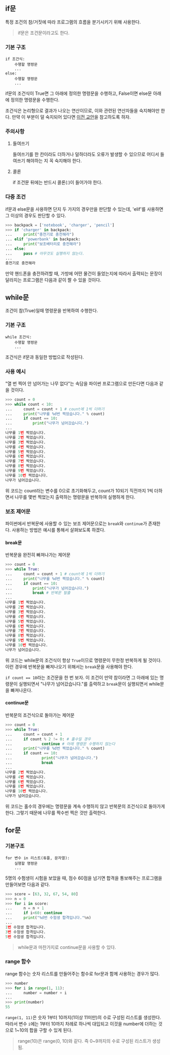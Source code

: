 if문
---

특정 조건의 참/거짓에 따라 프로그램의 흐름을 분기시키기 위해 사용한다.

> if문은 조건문이라고도 한다.

### 기본 구조

```
if 조건식:
    수행할 명령문
    ...
else:
    수행할 명령문
    ...
```

if문의 조건식이 True면 그 아래에 정의한 명령문을 수행하고, False이면 else문 아래에 정의한 명령문을 수행한다.

조건식은 논리형으로 결과가 나오는 연산이므로, 이와 관련된 연산자들을 숙지해야만 한다. 만약 이 부분이 덜 숙지되어 있다면 [이전 교안](./data-type.md#관련-연산자)을 참고하도록 하자.

### 주의사항

1. 들여쓰기
    
    들여쓰기를 한 칸이라도 더하거나 덜하더라도 오류가 발생할 수 있으므로 어디서 들여쓰기 해야하는 지 꼭 숙지해야 한다.

2. 콜론

    if 조건문 뒤에는 반드시 콜론(:)이 들어가야 한다.

### 다중 조건

if문과 else문을 사용하면 단지 두 가지의 경우만을 판단할 수 있는데, 'elif'를 사용하면 그 이상의 경우도 판단할 수 있다.

```python
>>> backpack = ['notebook', 'charger', 'pencil'] 
>>> if 'charger' in backpack:
...     print("충전기로 충전해라")
... elif 'powerbank' in backpack:
...     print("보조배터리로 충전해라")
... else:
...     pass # 아무것도 실행하지 않는다.
...
충전기로 충전해라
```

만약 핸드폰을 충전하려할 때, 가방에 어떤 물건이 들었는지에 따라서 출력되는 문장이 달라지는 프로그램은 다음과 같이 짤 수 있을 것이다.

while문
---

조건이 참(True)일때 명령문을 반복하여 수행한다.

### 기본 구조

```
while 조건식:
    수행할 명령문
    ...
```

조건식은 if문과 동일한 방법으로 작성된다.

### 사용 예시

"열 번 찍어 안 넘어가는 나무 없다"는 속담을 파이썬 프로그램으로 만든다면 다음과 같을 것이다.

```python
>>> count = 0
>>> while count < 10:
...     count = count + 1 # count에 1씩 더하기
...     print("나무를 %d번 찍었습니다." % count)
...     if count == 10:
...         print("나무가 넘어갔습니다.")
...
나무를 1번 찍었습니다.
나무를 2번 찍었습니다.
나무를 3번 찍었습니다.
나무를 4번 찍었습니다.
나무를 5번 찍었습니다.
나무를 6번 찍었습니다.
나무를 7번 찍었습니다.
나무를 8번 찍었습니다.
나무를 9번 찍었습니다.
나무를 10번 찍었습니다.
나무가 넘어갔습니다.
```

위 코드는 count라는 변수를 0으로 초기화해두고, count가 10되기 직전까지 1씩 더하면서 나무를 몇번 찍었는지 출력하는 명령문을 반복하여 실행하게 한다. 

### 보조 제어문

파이썬에서 반복문에 사용할 수 있는 보조 제어문으로는 `break`와 `continue`가 존재한다. 사용하는 방법은 예시를 통해서 살펴보도록 하겠다.

#### break문

반복문을 완전히 빠져나가는 제어문

```python
>>> count = 0
>>> while True:
...     count = count + 1 # count에 1씩 더하기
...     print("나무를 %d번 찍었습니다." % count)
...     if count == 10:
...         print("나무가 넘어갔습니다.")
...         break # 반복문 탈출
...
나무를 1번 찍었습니다.
나무를 2번 찍었습니다.
나무를 3번 찍었습니다.
나무를 4번 찍었습니다.
나무를 5번 찍었습니다.
나무를 6번 찍었습니다.
나무를 7번 찍었습니다.
나무를 8번 찍었습니다.
나무를 9번 찍었습니다.
나무를 10번 찍었습니다.
나무가 넘어갔습니다.
```

위 코드는 while문의 조건식이 항상 `True`이므로 명령문이 무한정 반복하게 될 것이다. 이런 경우에 반복문을 빠져나오기 위해서는 `break`문을 사용해야 한다.

`if count == 10`라는 조건문을 한 번 보자. 이 조건이 만약 참이라면 그 아래에 있는 명령문이 실행되면서 "나무가 넘어갔습니다."를 출력하고 `break`문이 실행되면서 while문을 빠져나온다.

#### continue문

반복문의 조건식으로 돌아가는 제어문

```python
>>> count = 0
>>> while True:
...     count = count + 1
...     if count % 2 != 0: # 홀수일 경우
...             continue # 아래 명령문 수행하지 않는다
...     print("나무를 %d번 찍었습니다." % count)
...     if count == 10:
...             print("나무가 넘어갔습니다.")
...             break
...
나무를 2번 찍었습니다.
나무를 4번 찍었습니다.
나무를 6번 찍었습니다.
나무를 8번 찍었습니다.
나무를 10번 찍었습니다.
나무가 넘어갔습니다.
```

위 코드는 홀수의 경우에는 명령문을 계속 수행하지 않고 반복문의 조건식으로 돌아가게 한다. 그렇기 때문에 나무를 짝수번 찍은 것만 출력한다.

for문
---

### 기본구조

```
for 변수 in 리스트(튜플, 문자열):
    실행할 명령문
    ...
```

5명의 수험생이 시험을 보았을 때, 점수 60점을 넘기면 합격을 통보해주는 프로그램을 만들어보면 다음과 같다.

```python
>>> score = [63, 32, 67, 54, 80]
>>> n = 0
>>> for i in score:
...     n = n + 1
...     if i<60: continue
...     print("%d번 수험생 합격입니다."%n)
...
1번 수험생 합격입니다.
3번 수험생 합격입니다.
5번 수험생 합격입니다.
```

> while문과 마찬가지로 continue문을 사용할 수 있다.

### range 함수

range 함수는 숫자 리스트를 만들어주는 함수로 for문과 함께 사용하는 경우가 많다.

```python
>>> number
>>> for i in range(1, 11):
...     number = number + i
...
>>> print(number)
55
```

`range(1, 11)`은 숫자 1부터 10까지(1이상 11미만)의 수로 구성된 리스트를 생성한다. 따라서 변수 `i`에는 1부터 10까지 차례로 하나씩 대입되고 이것을 number에 더하는 것으로 1~10의 합을 구할 수 있게 된다.

> range(10)은 range(0, 10)와 같다. 즉 0~9까지의 수로 구성된 리스트가 생성됨.


